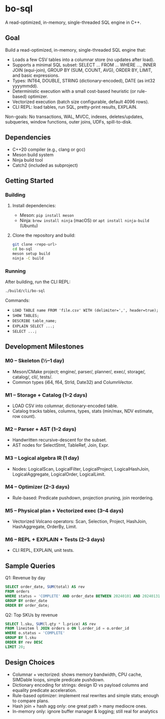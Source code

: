# bo-sql

A read-optimized, in-memory, single-threaded SQL engine in C++.

## Goal

Build a read-optimized, in-memory, single-threaded SQL engine that:

- Loads a few CSV tables into a columnar store (no updates after load).
- Supports a minimal SQL subset: SELECT … FROM … WHERE …, INNER JOIN (equi-join), GROUP BY (SUM, COUNT, AVG), ORDER BY, LIMIT, and basic expressions.
- Types: INT64, DOUBLE, STRING (dictionary-encoded), DATE (as int32 yyyymmdd).
- Deterministic execution with a small cost-based heuristic (or rule-based) optimizer.
- Vectorized execution (batch size configurable, default 4096 rows).
- CLI REPL: load tables, run SQL, pretty-print results, EXPLAIN.

Non-goals: No transactions, WAL, MVCC, indexes, deletes/updates, subqueries, window functions, outer joins, UDFs, spill-to-disk.

## Dependencies

- C++20 compiler (e.g., clang or gcc)
- Meson build system
- Ninja build tool
- Catch2 (included as subproject)

## Getting Started

### Building

1. Install dependencies:
   - Meson: `pip install meson`
   - Ninja: `brew install ninja` (macOS) or `apt install ninja-build` (Ubuntu)

2. Clone the repository and build:
   ```bash
   git clone <repo-url>
   cd bo-sql
   meson setup build
   ninja -C build
   ```

### Running

After building, run the CLI REPL:
```bash
./build/cli/bo-sql
```

Commands:
- `LOAD TABLE name FROM 'file.csv' WITH (delimiter=',', header=true);`
- `SHOW TABLES;`
- `DESCRIBE table_name;`
- `EXPLAIN SELECT ...;`
- `SELECT ...;`

## Development Milestones

### M0 – Skeleton (½–1 day)
- Meson/CMake project; engine/, parser/, planner/, exec/, storage/, catalog/, cli/, tests/.
- Common types (i64, f64, StrId, Date32) and ColumnVector<T>.

### M1 – Storage + Catalog (1–2 days)
- LOAD CSV into columnar, dictionary-encoded table.
- Catalog tracks tables, columns, types, stats (min/max, NDV estimate, row count).

### M2 – Parser + AST (1–2 days)
- Handwritten recursive-descent for the subset.
- AST nodes for SelectStmt, TableRef, Join, Expr.

### M3 – Logical algebra IR (1 day)
- Nodes: LogicalScan, LogicalFilter, LogicalProject, LogicalHashJoin, LogicalAggregate, LogicalOrder, LogicalLimit.

### M4 – Optimizer (2–3 days)
- Rule-based: Predicate pushdown, projection pruning, join reordering.

### M5 – Physical plan + Vectorized exec (3–4 days)
- Vectorized Volcano operators: Scan, Selection, Project, HashJoin, HashAggregate, OrderBy, Limit.

### M6 – REPL + EXPLAIN + Tests (2–3 days)
- CLI REPL, EXPLAIN, unit tests.

## Sample Queries

Q1: Revenue by day
```sql
SELECT order_date, SUM(total) AS rev
FROM orders
WHERE status = 'COMPLETE' AND order_date BETWEEN 20240101 AND 20240131
GROUP BY order_date
ORDER BY order_date;
```

Q2: Top SKUs by revenue
```sql
SELECT l.sku, SUM(l.qty * l.price) AS rev
FROM lineitem l JOIN orders o ON l.order_id = o.order_id
WHERE o.status = 'COMPLETE'
GROUP BY l.sku
ORDER BY rev DESC
LIMIT 20;
```


## Design Choices

- Columnar + vectorized: shows memory bandwidth, CPU cache, SIMDable loops, simple predicate pushdown.
- Dictionary encoding for strings: design ID vs payload columns and equality predicate acceleration.
- Rule-based optimizer: implement real rewrites and simple stats; enough to compare plans.
- Hash join + hash agg only: one great path > many mediocre ones.
- In-memory only: ignore buffer manager & logging; still real for analytics
